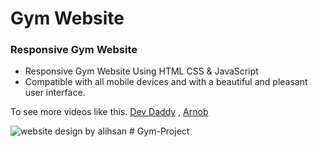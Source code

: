 # Gym Website

### Responsive Gym Website

- Responsive Gym Website Using HTML CSS & JavaScript
- Compatible with all mobile devices and with a beautiful and pleasant user interface.

To see more videos like this. [Dev Daddy](https://www.youtube.com/@with.devdaddy) , [Arnob](https://alihasan.ml/) 


![website design by alihsan](https://github.com/dev-alihasan/gym-website-alihasan/assets/101947194/1a0c82ef-b038-439b-b256-7862adc4790c)
#   G y m - P r o j e c t  
 